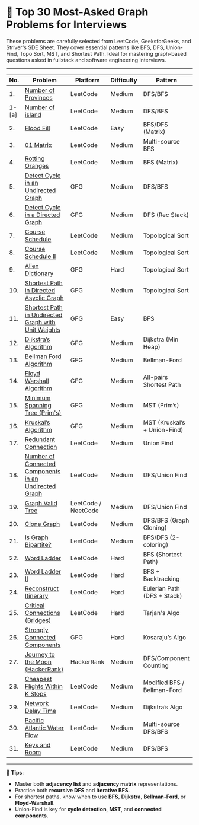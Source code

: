 # 🧠 Top 30 Most-Asked Graph Problems for Interviews

These problems are carefully selected from LeetCode, GeeksforGeeks, and Striver's SDE Sheet. They cover essential patterns like BFS, DFS, Union-Find, Topo Sort, MST, and Shortest Path. Ideal for mastering graph-based questions asked in fullstack and software engineering interviews.

---

| No.   | Problem                                                                                                                                                | Platform            | Difficulty | Pattern                      |
| ----- | ------------------------------------------------------------------------------------------------------------------------------------------------------ | ------------------- | ---------- | ---------------------------- |
| 1.    | [Number of Provinces](https://leetcode.com/problems/number-of-provinces/)                                                                              | LeetCode            | Medium     | DFS/BFS                      |
| 1-[a] | [Number of island](https://leetcode.com/problems/number-of-islands/description/)                                                                       | LeetCode            | Medium     | DFS/BFS                      |
| 2.    | [Flood Fill](https://leetcode.com/problems/flood-fill/)                                                                                                | LeetCode            | Easy       | BFS/DFS (Matrix)             |
| 3.    | [01 Matrix](https://leetcode.com/problems/01-matrix/)                                                                                                  | LeetCode            | Medium     | Multi-source BFS             |
| 4.    | [Rotting Oranges](https://leetcode.com/problems/rotting-oranges/)                                                                                      | LeetCode            | Medium     | BFS (Matrix)                 |
| 5.    | [Detect Cycle in an Undirected Graph](https://www.geeksforgeeks.org/detect-cycle-undirected-graph/)                                                    | GFG                 | Medium     | DFS/BFS                      |
| 6.    | [Detect Cycle in a Directed Graph](https://www.geeksforgeeks.org/detect-cycle-in-a-graph/)                                                             | GFG                 | Medium     | DFS (Rec Stack)              |
| 7.    | [Course Schedule](https://leetcode.com/problems/course-schedule/)                                                                                      | LeetCode            | Medium     | Topological Sort             |
| 8.    | [Course Schedule II](https://leetcode.com/problems/course-schedule-ii/)                                                                                | LeetCode            | Medium     | Topological Sort             |
| 9.    | [Alien Dictionary](https://practice.geeksforgeeks.org/problems/alien-dictionary/1)                                                                     | GFG                 | Hard       | Topological Sort             |
| 10.   | [Shortest Path in Directed Asyclic Graph](https://www.geeksforgeeks.org/problems/shortest-path-in-undirected-graph/1)                                  | GFG                 | Medium     | Topological Sort             |
| 11.   | [Shortest Path in Undirected Graph with Unit Weights](https://www.geeksforgeeks.org/problems/shortest-path-in-undirected-graph-having-unit-distance/1) | GFG                 | Easy       | BFS                          |
| 12.   | [Dijkstra’s Algorithm](https://practice.geeksforgeeks.org/problems/implementing-dijkstra-set-1-adjacency-matrix/1)                                     | GFG                 | Medium     | Dijkstra (Min Heap)          |
| 13.   | [Bellman Ford Algorithm](https://practice.geeksforgeeks.org/problems/distance-from-the-source-bellman-ford-algorithm/1)                                | GFG                 | Medium     | Bellman-Ford                 |
| 14.   | [Floyd Warshall Algorithm](https://practice.geeksforgeeks.org/problems/implementing-floyd-warshall2042/1)                                              | GFG                 | Medium     | All-pairs Shortest Path      |
| 15.   | [Minimum Spanning Tree (Prim's)](https://practice.geeksforgeeks.org/problems/minimum-spanning-tree/1)                                                  | GFG                 | Medium     | MST (Prim’s)                 |
| 16.   | [Kruskal’s Algorithm](https://practice.geeksforgeeks.org/problems/minimum-spanning-tree/1)                                                             | GFG                 | Medium     | MST (Kruskal’s + Union-Find) |
| 17.   | [Redundant Connection](https://leetcode.com/problems/redundant-connection/)                                                                            | LeetCode            | Medium     | Union Find                   |
| 18.   | [Number of Connected Components in an Undirected Graph](https://leetcode.com/problems/number-of-connected-components-in-an-undirected-graph/)          | LeetCode            | Medium     | DFS/Union Find               |
| 19.   | [Graph Valid Tree](https://neetcode.io/problems/valid-tree)                                                                                            | LeetCode / NeetCode | Medium     | DFS/Union Find               |
| 20.   | [Clone Graph](https://leetcode.com/problems/clone-graph/)                                                                                              | LeetCode            | Medium     | DFS/BFS (Graph Cloning)      |
| 21.   | [Is Graph Bipartite?](https://leetcode.com/problems/is-graph-bipartite/)                                                                               | LeetCode            | Medium     | BFS/DFS (2-coloring)         |
| 22.   | [Word Ladder](https://leetcode.com/problems/word-ladder/)                                                                                              | LeetCode            | Hard       | BFS (Shortest Path)          |
| 23.   | [Word Ladder II](https://leetcode.com/problems/word-ladder-ii/)                                                                                        | LeetCode            | Hard       | BFS + Backtracking           |
| 24.   | [Reconstruct Itinerary](https://leetcode.com/problems/reconstruct-itinerary/)                                                                          | LeetCode            | Hard       | Eulerian Path (DFS + Stack)  |
| 25.   | [Critical Connections (Bridges)](https://leetcode.com/problems/critical-connections-in-a-network/)                                                     | LeetCode            | Hard       | Tarjan's Algo                |
| 26.   | [Strongly Connected Components](https://www.geeksforgeeks.org/strongly-connected-components/)                                                          | GFG                 | Hard       | Kosaraju’s Algo              |
| 27.   | [Journey to the Moon (HackerRank)](https://www.hackerrank.com/challenges/journey-to-the-moon/problem)                                                  | HackerRank          | Medium     | DFS/Component Counting       |
| 28.   | [Cheapest Flights Within K Stops](https://leetcode.com/problems/cheapest-flights-within-k-stops/)                                                      | LeetCode            | Medium     | Modified BFS / Bellman-Ford  |
| 29.   | [Network Delay Time](https://leetcode.com/problems/network-delay-time/)                                                                                | LeetCode            | Medium     | Dijkstra’s Algo              |
| 30.   | [Pacific Atlantic Water Flow](https://leetcode.com/problems/pacific-atlantic-water-flow/)                                                              | LeetCode            | Medium     | Multi-source DFS/BFS         |
| 31.   | [Keys and Room](https://leetcode.com/problems/keys-and-rooms/description)                                                                              | LeetCode            | Medium     | DFS/BFS                      |

---

🧩 **Tips**:

- Master both **adjacency list** and **adjacency matrix** representations.
- Practice both **recursive DFS** and **iterative BFS**.
- For shortest paths, know when to use **BFS**, **Dijkstra**, **Bellman-Ford**, or **Floyd-Warshall**.
- Union-Find is key for **cycle detection**, **MST**, and **connected components**.
